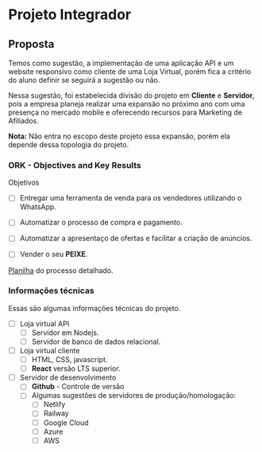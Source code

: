 # Projeto Integrador

## Proposta

Temos como sugestão, a implementação de uma aplicação API e um website responsivo como cliente de uma Loja Virtual, porém fica a critério do aluno definir se seguirá a sugestão ou não.

Nessa sugestão, foi estabelecida divisão do projeto em **Cliente** e **Servidor**, pois a empresa planeja realizar uma expansão no próximo ano com uma presença no mercado mobile e oferecendo recursos para Marketing de Afiliados.  

**Nota:** Não entra no escopo deste projeto essa expansão, porém ela depende dessa topologia do projeto.

### **ORK** - **O**bjectives and **K**ey **R**esults

Objetivos

- [ ] Entregar uma ferramenta de venda para os vendedores utilizando o WhatsApp.

- [ ] Automatizar o processo de compra e pagamento.

- [ ] Automatizar a apresentaço de ofertas e facilitar a criação 
de anúncios.

- [ ] Vender o seu **PEIXE**.

[Planilha](https://docs.google.com/spreadsheets/d/1DlWdf5taLUJIH6EEKfb-8IYi7ccQ6yM4U44B0BCtWYA/edit#gid=0) do processo detalhado.

### Informações técnicas

Essas são algumas informações técnicas do projeto. 

- [ ] Loja virtual API 
    - [ ] Servidor em Nodejs.
    - [ ] Servidor de banco de dados relacional.

- [ ] Loja virtual cliente
    - [ ] HTML, CSS, javascript.
    - [ ] **React** versão LTS superior.
 
- [ ] Servidor de desenvolvimento
    - [ ] **Github** - Controle de versão
    - [ ] Algumas sugestões de servidores de produção/homologação:
        - [ ] Netlify
        - [ ] Railway
        - [ ] Google Cloud
        - [ ] Azure
        - [ ] AWS
